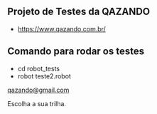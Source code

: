 ## Projeto de Testes da QAZANDO

- https://www.qazando.com.br/

## Comando para rodar os testes

- cd robot_tests
- robot teste2.robot

qazando@gmail.com

Escolha a sua trilha.